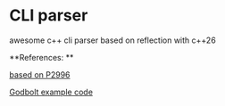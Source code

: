 # CLI parser

awesome c++ cli parser based on reflection with c++26


**References: **

[based on P2996](https://www.open-std.org/jtc1/sc22/wg21/docs/papers/2024/p2996r7.html)

[Godbolt example code](https://godbolt.org/z/c36K9z5Wz)
